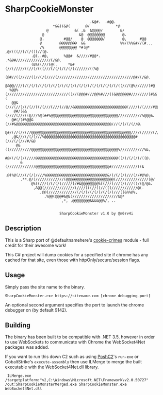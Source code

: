 # SharpCookieMonster
```
                                       .&@#.  .#@@.                             
                      *&&((&@(       @/            *@                           
                   @            &( ,&  &@@@@/        &/                         
                 @                &@  @@@@@@@@        @.                        
                @.         #@@/    @  @@@@@@@/        @,      #@@               
                @        @@@@@@@@  &&                %%/(%%&#//(#...            
                /%       @@@@@@@@ *#(@*            ,@/(((//(/(/(((//(@.         
            .@(..#@,       %@@#  &/////#@@*.  .*&@#////////////////(/&@.        
            (&%((///(@(.     *&#(//(/////((//(/(((///(/(/(/(/(/(///////((%@     
        (@#//((/////((//(/(////(///////////////////////////////////@#/(/&@.     
       @&@@////(/(/(/(/(/(/(/(/(/(/(/(/(/(/(/(/(/(/(/(/(/(/((///(@%//////(#@    
  %@@%(////////////////////////////((//(@@@#///@@%#///((&@@@@@@#////////(#&&(   
   @@&(///(//(/(/(//((/(///(///(//@//&@@@@@@@@@@@@@@@@@@@@@@@@(////(/(////#@@@/ 
    @#/(&&(////(///((@///%@(##%@@@@@@@@@@@@@@@@@@@@@@@@@@@@@@@///////////%@@@&. 
   @#(/(#%@@&(//#&@@@@@@@@@@@@@@@@@@@@@@@@@@@@@@@@@@@@@@@@@@@@///(/(/(/(//@.    
   @#/(//(//(//@@@@@@@@@@@@@@@@@@@@@@@@@@@@@@@@@@@@@@@@@@@@@@////(/////(//@.    
   ,@&///(/(/(///%@@@@@@@@@@@@@@@@@@@@@@@@@@@@@@@@@@@@@@@@@@#(///(/(///#/&@     
     @&((//////////@@@@@@@@@@@@@@@@@@@@@@@@@@@@@@@@@@@@@@@@%///////////%&,      
      #@/(/(/(/(////@@@@@@@@@@@@@@@@@@@@@@@@@@@@@@@@@@@@@@((/(/(/(/(/((@.       
       &(/////////////@@@@@@@@@@@@@@@@@@@@@@@@@@@@@@@@@@#////////////((&        
      .@(%@(///(/(/(////%@@@@@@@@@@@@@@@@@@@@@@@@@@@@&/(/(/(/(///(//#@%@.       
       .**.@/(/////////////(@@@@@@@@@@@@@@@@@@@@@@(///////////////(@/           
            @%((///(/(/(/(/////(/#&@@@@@@@@%((///(///(/(///((/(@/@&.            
             ,&@@(//////////////(////(((//((//(((////////////@(.                
                ,@@(/////////////(/(/(/(/(/(/(/(/(///((&%%@%,                   
                  .%@@(@@@#&@&(/////////////////////&@*                         
                          ,*, ,@@@@@@@@&&&&@@%/, ..                             
                                                                                
                                                                              
                         SharpCookieMonster v1.0 by @m0rv4i

```

 ## Description
 
 This is a Sharp port of @defaultnamehere's [cookie-crimes](https://github.com/defaultnamehere/cookie_crimes) module - full credit for their awesome work!

 This C# project will dump cookies for a specified site if chrome has any cached for that site, even those with httpOnly/secure/session flags.
 
 ## Usage
 
 Simply pass the site name to the binary.

 ```
 SharpCookieMonster.exe https://sitename.com [chrome-debugging-port]
 ```

 An optional second argument specifies the port to launch the chrome debugger on (by default 9142).

 ## Building

The binary has been built to be compatible with .NET 3.5, however in order to use WebSockets to communicate with Chrome the WebSocket4Net packages was added.

If you want to run this down C2 such as using [PoshC2](https://github.com/nettitude/PoshC2)'s `run-exe` or CobaltStrike's `execute-assembly` then use ILMerge to merge the built executable with the WebSocket4Net.dll library.

```
 ILMerge.exe /targetplatform:"v2,C:\Windows\Microsoft.NET\Framework\v2.0.50727" /out:SharpCookieMonsterMerged.exe SharpCookieMonster.exe WebSocket4Net.dll
 ```